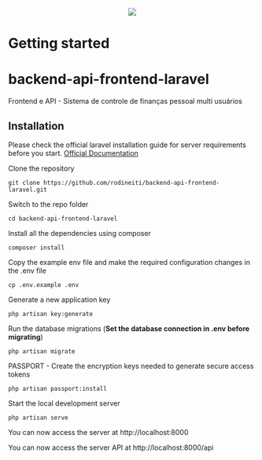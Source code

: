 <p align="center"><img src="https://laravel.com/assets/img/components/logo-laravel.svg"></p>

# Getting started

# backend-api-frontend-laravel
Frontend e API - Sistema de controle de finanças pessoal multi usuários

## Installation

Please check the official laravel installation guide for server requirements before you start. [Official Documentation](https://laravel.com/docs/5.4/installation#installation)


Clone the repository

    git clone https://github.com/rodineiti/backend-api-frontend-laravel.git

Switch to the repo folder

    cd backend-api-frontend-laravel

Install all the dependencies using composer

    composer install

Copy the example env file and make the required configuration changes in the .env file

    cp .env.example .env

Generate a new application key

    php artisan key:generate

Run the database migrations (**Set the database connection in .env before migrating**)

    php artisan migrate

PASSPORT - Create the encryption keys needed to generate secure access tokens

    php artisan passport:install

Start the local development server

    php artisan serve

You can now access the server at http://localhost:8000

You can now access the server API at http://localhost:8000/api

